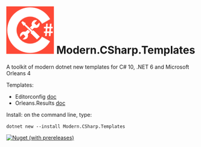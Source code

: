 # <img src="src/CSharp-Toolkit-Icon.png" alt="C# Toolkit" width="25%" /> Modern.CSharp.Templates
A toolkit of modern dotnet new templates for C# 10, .NET 6 and Microsoft Orleans 4

Templates:
- Editorconfig [doc](Editorconfig.md)
- Orleans.Results [doc](https://github.com/Applicita/Orleans.Results)

Install: on the command line, type:
```
dotnet new --install Modern.CSharp.Templates
```

[![Nuget (with prereleases)](https://img.shields.io/nuget/vpre/Modern.CSharp.Templates?color=gold&label=NuGet:%20Modern.CSharp.Templates&style=plastic)](https://www.nuget.org/packages/Modern.CSharp.Templates)
